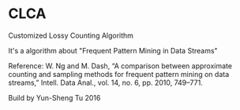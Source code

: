 # CLCA
Customized Lossy Counting Algorithm

It's a algorithm about "Frequent Pattern Mining in Data Streams"

Reference:
W. Ng and M. Dash, “A comparison between approximate counting and sampling methods for frequent pattern mining on data streams,” Intell. Data Anal., vol. 14, no. 6, pp. 2010, 749–771.

Build by Yun-Sheng Tu 2016
